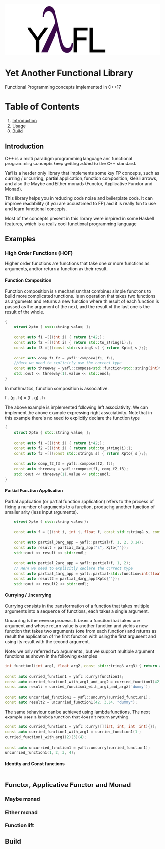 ![](doc/logo/yafl.png "Yet Another Functional Library")

# Yet Another Functional Library
Functional Programming concepts implemented in C++17

# Table of Contents
1. [Introduction](#introduction)
2. [Usage](#usage)
3. [Build](#build)

## Introduction
C++ is a multi paradigm programming language and functional programming concepts keep getting added to the C++ standard.

Yafl is a header only library that implements some key FP concepts, such as curring / uncurring, partial application, function composition, kleisli arrows, and also the Maybe and Either monads (Functor, Applicative Functor and Monad).

This library helps you in reducing code noise and boilerplate code. It can improve readability (if you are accustomed to FP) and it is really fun to use and learn functional concepts.

Most of the concepts present in this library were inspired in some Haskell features, which is a really cool functional programming language

## Examples

### High Order Functions (HOF)
Higher order functions are functions that take one or more functions as arguments, and/or return a function as their result.

#### Function Composition
Function composition is a mechanism that combines simple functions to build more complicated functions. 
Is an operation that takes two functions as arguments and returns a new function where th result of each function is passed as the argument of the next, and the result of the last one is the result of the whole.

```c++
{
    struct Xpto { std::string value; };

    const auto f1 =[](int i) { return i*42;};
    const auto f2 =[](int i) { return std::to_string(i);};
    const auto f3 =[](const std::string& s) { return Xpto{ s };};
    
    const auto comp_f1_f2 = yafl::compose(f1, f2);
    //Here we need to explicitly use the correct type
    const auto threeway = yafl::compose<std::function<std::string(int)>>(comp_f1_f2, f3);
    std::cout << threeway(1).value << std::endl;
}
```

In mathmatics, function composition is associative. 

f . (g . h) = (f . g) . h

The above example is implemented following left associativity.
We can implement the above example expressing right associativity. Note that in this example there's no need to explicitly declare the function type
```c++
{
    struct Xpto { std::string value; };

    const auto f1 =[](int i) { return i*42;};
    const auto f2 =[](int i) { return std::to_string(i);};
    const auto f3 =[](const std::string& s) { return Xpto{ s };};
    
    const auto comp_f2_f3 = yafl::compose(f2, f3);
    const auto threeway = yafl::compose(f1, comp_f2_f3);
    std::cout << threeway(1).value << std::endl;
}
```

#### Partial Function Application
Partial application (or partial function application) refers to the process of fixing a number of arguments to a function, producing another function of smaller arity (less input arguments).

```c++
    struct Xpto { std::string value;};

    const auto f = [](int i, int j, float f, const std::string& s, const Xpto& x) {return 42;};

    const auto partial_3arg_app = yafl::partial(f, 1, 2, 3.14);
    const auto result = partial_3arg_app("s", Xpto{""});
    std::cout << result << std::endl;

    const auto partial_2arg_app = yafl::partial(f, 1, 2);
    // Here we need to explicitly declare the correct type
    const auto partial_4arg_app = yafl::partial<std::function<int(float f, const std::string&, const Xpto&)>>(partial_2arg_app, 3.14, "");
    const auto result2 = partial_4arg_app(Xpto{""});
    std::cout << result2 << std::endl;
```

#### Currying / Uncurrying

Currying consists in the transformation of a function that takes multiple arguments into a sequence of functions, each takes a single argument.

Uncurring is the reverse process. It takes a function that takes one argument and whose return value is another function and yields a new function that takes two arguments (one from each function) and returns as result the application of the first function with using the first argument and using its result with the second argument.

Note: we only referred two arguments , but we support multiple argument functions as shown in the following examples

```c++
int function1(int arg1, float arg2, const std::string& arg3) { return 42;}

const auto curried_function1 = yafl::curry(function1);
const auto curried_function1_with_arg1_and_arg2 = curried_function1(42)(3.14);
const auto result = curried_function1_with_arg1_and_arg2("dummy");

const auto uncurried_function1 = yafl::uncurry(curried_function1);
const auto result2 = uncurried_function1(42, 3.14, "dummy");
```

The same behaviour can be achieved using lambda functions. The next example uses a lambda function that doesn't return anything.

```c++
const auto curried_function1 = yafl::curry([](int, int, int ,int){});
const auto curried_function1_with_arg1 = curried_function1(1);
curried_function1_with_arg1(2)(3)(4);

const auto uncurried_function1 = yafl::uncurry(curried_function1);
uncurried_function1(1, 2, 3, 4);
```

#### Identity and Const functions

```c++

```
## Functor, Applicative Functor and Monad
### Maybe monad

### Either monad

### Function lift



## Build